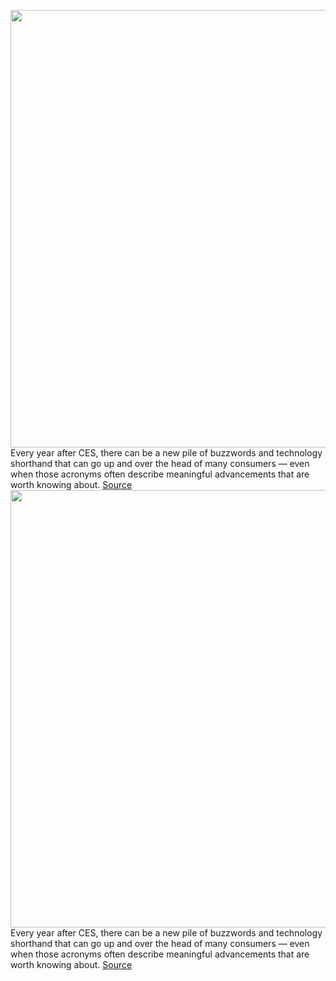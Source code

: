 <img src='https://cdn.vox-cdn.com/thumbor/X4DnXZbYW6hZ2WsdS3xrZTJEZlE=/0x0:2040x1360/1200x675/filters:focal(857x517:1183x843)/cdn.vox-cdn.com/uploads/chorus_image/image/70403768/cwelch_211209_4929_0011.0.jpg' width='700px' /><br/>
Every year after CES, there can be a new pile of buzzwords and technology shorthand that can go up and over the head of many consumers — even when those acronyms often describe meaningful advancements that are worth knowing about.
<a href='https://www.theverge.com/22884014/tv-features-hardware-screens-hdmi-hdr-vrr-oled-mini-led'> Source <a/><img src='https://cdn.vox-cdn.com/thumbor/X4DnXZbYW6hZ2WsdS3xrZTJEZlE=/0x0:2040x1360/1200x675/filters:focal(857x517:1183x843)/cdn.vox-cdn.com/uploads/chorus_image/image/70403768/cwelch_211209_4929_0011.0.jpg' width='700px' /><br/>
Every year after CES, there can be a new pile of buzzwords and technology shorthand that can go up and over the head of many consumers — even when those acronyms often describe meaningful advancements that are worth knowing about.
<a href='https://www.theverge.com/22884014/tv-features-hardware-screens-hdmi-hdr-vrr-oled-mini-led'> Source <a/>